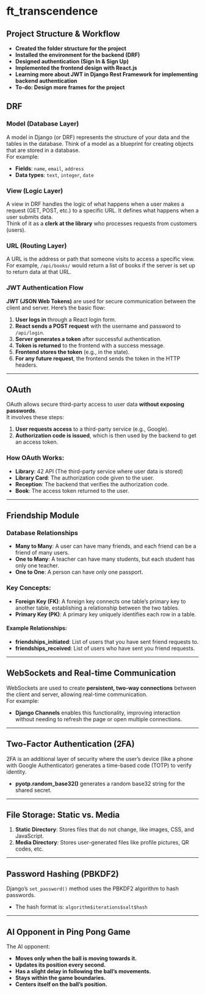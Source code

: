# ft_transcendence

## Project Structure & Workflow

- **Created the folder structure for the project**  
- **Installed the environment for the backend (DRF)**  
- **Designed authentication (Sign In & Sign Up)**  
- **Implemented the frontend design with React.js**  
- **Learning more about JWT in Django Rest Framework for implementing backend authentication**  
- **To-do: Design more frames for the project**

## DRF

### **Model (Database Layer)**
A model in Django (or DRF) represents the structure of your data and the tables in the database. Think of a model as a blueprint for creating objects that are stored in a database.  
For example:  
- **Fields**: `name`, `email`, `address`
- **Data types**: `text`, `integer`, `date`

### **View (Logic Layer)**
A view in DRF handles the logic of what happens when a user makes a request (GET, POST, etc.) to a specific URL. It defines what happens when a user submits data.  
Think of it as a **clerk at the library** who processes requests from customers (users).

### **URL (Routing Layer)**
A URL is the address or path that someone visits to access a specific view.  
For example, `/api/books/` would return a list of books if the server is set up to return data at that URL.

### **JWT Authentication Flow**
**JWT (JSON Web Tokens)** are used for secure communication between the client and server. Here’s the basic flow:

1. **User logs in** through a React login form.
2. **React sends a POST request** with the username and password to `/api/login`.
3. **Server generates a token** after successful authentication.
4. **Token is returned** to the frontend with a success message.
5. **Frontend stores the token** (e.g., in the state).
6. **For any future request**, the frontend sends the token in the HTTP headers.

---

## OAuth
OAuth allows secure third-party access to user data **without exposing passwords**.  
It involves these steps:
1. **User requests access** to a third-party service (e.g., Google).
2. **Authorization code is issued**, which is then used by the backend to get an access token.

### How OAuth Works:
- **Library**: 42 API (The third-party service where user data is stored)
- **Library Card**: The authorization code given to the user.
- **Reception**: The backend that verifies the authorization code.
- **Book**: The access token returned to the user.

---

## **Friendship Module**

### **Database Relationships**  
- **Many to Many**: A user can have many friends, and each friend can be a friend of many users.
- **One to Many**: A teacher can have many students, but each student has only one teacher.
- **One to One**: A person can have only one passport.

### **Key Concepts:**

- **Foreign Key (FK)**: A foreign key connects one table’s primary key to another table, establishing a relationship between the two tables.
- **Primary Key (PK)**: A primary key uniquely identifies each row in a table.

#### **Example Relationships:**

- **friendships_initiated**: List of users that you have sent friend requests to.
- **friendships_received**: List of users who have sent you friend requests.

---

## **WebSockets and Real-time Communication**
WebSockets are used to create **persistent, two-way connections** between the client and server, allowing real-time communication.  
For example:
- **Django Channels** enables this functionality, improving interaction without needing to refresh the page or open multiple connections.

---

## **Two-Factor Authentication (2FA)**  
2FA is an additional layer of security where the user’s device (like a phone with Google Authenticator) generates a time-based code (TOTP) to verify identity.  
- **pyotp.random_base32()** generates a random base32 string for the shared secret.

---

## **File Storage: Static vs. Media**

1. **Static Directory**: Stores files that do not change, like images, CSS, and JavaScript.
2. **Media Directory**: Stores user-generated files like profile pictures, QR codes, etc.

---

## **Password Hashing (PBKDF2)**  
Django’s `set_password()` method uses the PBKDF2 algorithm to hash passwords.  
- The hash format is: `algorithm$iterations$salt$hash`

---

## **AI Opponent in Ping Pong Game**  
The AI opponent:
- **Moves only when the ball is moving towards it.**
- **Updates its position every second.**
- **Has a slight delay in following the ball’s movements.**
- **Stays within the game boundaries.**
- **Centers itself on the ball’s position.**
